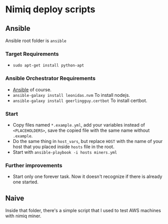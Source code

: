 # Nimiq deploy scripts

## Ansible
  Ansible root folder is `ansible`

  ### Target Requirements

  - `sudo apt-get install python-apt`

  ### Ansible Orchestrator Requirements

  - [Ansible](https://www.ansible.com/) of course.
  - `ansible-galaxy install leonidas.nvm` To install nodejs.
  - `ansible-galaxy install geerlingguy.certbot` To install certbot.

  ### Start
  - Copy files named `*.example.yml`, add your variables instead of `<PLACEHOLDERS>`, save the copied file with the same name without `.example`.
  - Do the same thing in `host_vars`, but replace `HOST` with the name of your host that you placed inside `hosts` file in the root.
  - Start with `ansible-playbook -i hosts miners.yml`

  ### Further improvements

  - Start only one forever task. Now it doesn't recognize if there is already one started.

## Naive

Inside that folder, there's a simple script that I used to test AWS machines with nimiq miner.